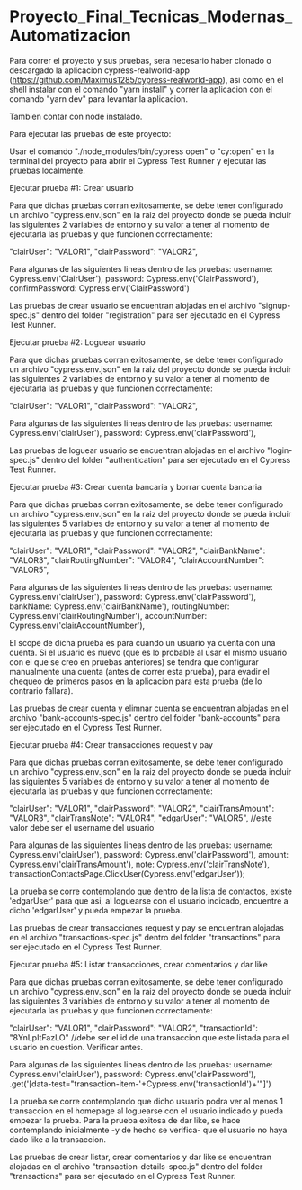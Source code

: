 # Proyecto_Final_Tecnicas_Modernas_Automatizacion

Para correr el proyecto y sus pruebas, sera necesario haber clonado o descargado la aplicacion cypress-realworld-app (https://github.com/Maximus1285/cypress-realworld-app), asi como en el shell instalar 
con el comando "yarn install" y correr la aplicacion con el comando "yarn dev" para levantar la aplicacion.

Tambien contar con node instalado.

Para ejecutar las pruebas de este proyecto:

Usar el comando "./node_modules/bin/cypress open" o "cy:open" en la terminal del proyecto para abrir el Cypress Test Runner y ejecutar las pruebas localmente.

Ejecutar prueba #1: Crear usuario

Para que dichas pruebas corran exitosamente, se debe tener configurado un archivo "cypress.env.json" en la raiz del proyecto donde se pueda incluir 
las siguientes 2 variables de entorno y su valor a tener al momento de ejecutarla las pruebas y que funcionen correctamente:

  "clairUser": "VALOR1",
  "clairPassword": "VALOR2",

Para algunas de las siguientes lineas dentro de las pruebas:
  username:  Cypress.env('ClairUser'),
  password:  Cypress.env('ClairPassword'),
  confirmPassword: Cypress.env('ClairPassword')
  
Las pruebas de crear usuario se encuentran alojadas en el archivo "signup-spec.js" dentro del folder "registration" para ser ejecutado en el Cypress Test Runner.


Ejecutar prueba #2: Loguear usuario

Para que dichas pruebas corran exitosamente, se debe tener configurado un archivo "cypress.env.json" en la raiz del proyecto donde se pueda incluir 
las siguientes 2 variables de entorno y su valor a tener al momento de ejecutarla las pruebas y que funcionen correctamente:

  "clairUser": "VALOR1",
  "clairPassword": "VALOR2",

Para algunas de las siguientes lineas dentro de las pruebas:
  username: Cypress.env('clairUser'),
  password: Cypress.env('clairPassword'),
  
Las pruebas de loguear usuario se encuentran alojadas en el archivo "login-spec.js" dentro del folder "authentication" para ser ejecutado en el Cypress Test Runner.


Ejecutar prueba #3: Crear cuenta bancaria y borrar cuenta bancaria

Para que dichas pruebas corran exitosamente, se debe tener configurado un archivo "cypress.env.json" en la raiz del proyecto donde se pueda incluir 
las siguientes 5 variables de entorno y su valor a tener al momento de ejecutarla las pruebas y que funcionen correctamente:

  "clairUser": "VALOR1",
  "clairPassword": "VALOR2",
  "clairBankName": "VALOR3",
  "clairRoutingNumber": "VALOR4",
  "clairAccountNumber": "VALOR5",

Para algunas de las siguientes lineas dentro de las pruebas:
  username: Cypress.env('clairUser'),
  password: Cypress.env('clairPassword'),
  bankName: Cypress.env('clairBankName'),
  routingNumber: Cypress.env('clairRoutingNumber'),
  accountNumber: Cypress.env('clairAccountNumber'),
  
El scope de dicha prueba es para cuando un usuario ya cuenta con una cuenta. Si el usuario es nuevo (que es lo probable al usar el mismo usuario con el que se creo
en pruebas anteriores) se tendra que configurar manualmente una cuenta (antes de correr esta prueba), para evadir el chequeo de primeros pasos en la aplicacion
para esta prueba (de lo contrario fallara).
  
Las pruebas de crear cuenta y elimnar cuenta se encuentran alojadas en el archivo "bank-accounts-spec.js" dentro del folder "bank-accounts" para ser ejecutado en
el Cypress Test Runner.


Ejecutar prueba #4: Crear transacciones request y pay

Para que dichas pruebas corran exitosamente, se debe tener configurado un archivo "cypress.env.json" en la raiz del proyecto donde se pueda incluir 
las siguientes 5 variables de entorno y su valor a tener al momento de ejecutarla las pruebas y que funcionen correctamente:

  "clairUser": "VALOR1",
  "clairPassword": "VALOR2",
  "clairTransAmount": "VALOR3",
  "clairTransNote": "VALOR4",
  "edgarUser": "VALOR5", //este valor debe ser el username del usuario

Para algunas de las siguientes lineas dentro de las pruebas:
  username: Cypress.env('clairUser'),
  password: Cypress.env('clairPassword'),
  amount: Cypress.env('clairTransAmount'),
  note: Cypress.env('clairTransNote'),
  transactionContactsPage.ClickUser(Cypress.env('edgarUser'));
  
La prueba se corre contemplando que dentro de la lista de contactos, existe 'edgarUser' para que asi, al loguearse con el usuario indicado, encuentre a dicho 'edgarUser'
y pueda empezar la prueba.
  
Las pruebas de crear transacciones request y pay se encuentran alojadas en el archivo "transactions-spec.js" dentro del folder "transactions" para ser ejecutado en
el Cypress Test Runner.


Ejecutar prueba #5: Listar transacciones, crear comentarios y dar like

Para que dichas pruebas corran exitosamente, se debe tener configurado un archivo "cypress.env.json" en la raiz del proyecto donde se pueda incluir 
las siguientes 3 variables de entorno y su valor a tener al momento de ejecutarla las pruebas y que funcionen correctamente:

  "clairUser": "VALOR1",
  "clairPassword": "VALOR2",
  "transactionId": "8YnLpItFazLO" //debe ser el id de una transaccion que este listada para el usuario en cuestion. Verificar antes.

Para algunas de las siguientes lineas dentro de las pruebas:
  username: Cypress.env('clairUser'),
  password: Cypress.env('clairPassword'),
  .get('[data-test="transaction-item-'+Cypress.env('transactionId')+'"]')
  
La prueba se corre contemplando que dicho usuario podra ver al menos 1 transaccion en el homepage al loguearse con el usuario indicado y pueda empezar la prueba.
Para la prueba exitosa de dar like, se hace contemplando inicialmente -y de hecho se verifica- que el usuario no haya dado like a la transaccion.
  
Las pruebas de crear listar, crear comentarios y dar like se encuentran alojadas en el archivo "transaction-details-spec.js" dentro del folder "transactions" 
para ser ejecutado en el Cypress Test Runner.

